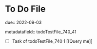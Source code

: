 # To Do File

due:: 2022-09-03

metadatafield:: todoTestFile_740_41

- [ ] Task of todoTestFile_740 1 [[Query me]]
